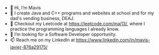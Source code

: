 - 👋 Hi, I’m Mavis
- 👀 I create Java and C++ programs and websites at school and for my dad's vending business, DEAJ.
- 🌱  Checkout my Leetcode at https://leetcode.com/maj13/, where I practice the programming languages I already know.
- 💞️ I’m looking for a Software Developer opportunity.
- 📫 Reach me on my LinkedIn at https://www.linkedin.com/in/mavis-javier-876a29175/ 

<!---
mavis-javier/mavis-javier is a ✨ special ✨ repository because its `README.md` (this file) appears on your GitHub profile.
You can click the Preview link to take a look at your changes.
--->

